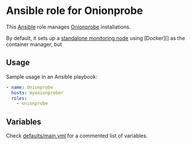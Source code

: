 # Ansible role for Onionprobe

This [Ansible][] role manages [Onionprobe][] installations.

By default, it sets up a [standalone monitoring node][standalone] using [Docker][]
as the container manager, but 

## Usage

Sample usage in an Ansible playbook:

```yaml
- name: Onionprobe
  hosts: myonionprober
  roles:
    - onionprobe
```

[standalone]: https://onionservices.torproject.org/apps/web/onionprobe/standalone/

## Variables

Check [defaults/main.yml](defaults/main.yml) for a commented list of variables.

[Ansible]: https://ansible.com
[Onionprobe]: https://gitlab.torproject.org/tpo/onion-services/onionprobe
